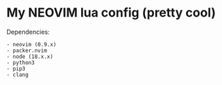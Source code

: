 # My NEOVIM lua config (pretty cool)

Dependencies:

    - neovim (0.9.x)
    - packer.nvim
    - node (18.x.x)
    - python3
    - pip3
    - clang
